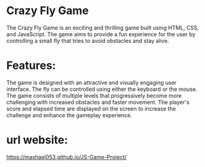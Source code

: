 # Crazy Fly Game
The Crazy Fly Game is an exciting and thrilling game built using HTML, CSS, and JavaScript. The game aims to provide a fun experience for the user by controlling a small fly that tries to avoid obstacles and stay alive.

# Features:
The game is designed with an attractive and visually engaging user interface.
The fly can be controlled using either the keyboard or the mouse.
The game consists of multiple levels that progressively become more challenging with increased obstacles and faster movement.
The player's score and elapsed time are displayed on the screen to increase the challenge and enhance the gameplay experience.


# url website:

https://mashael053.github.io/JS-Game-Project/

